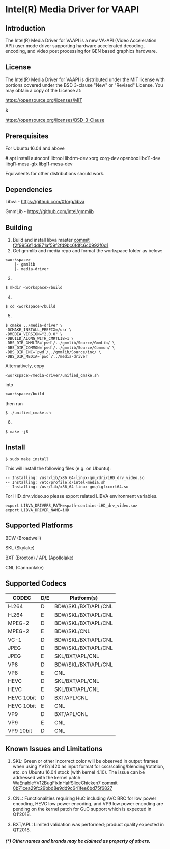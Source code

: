# Intel(R) Media Driver for VAAPI


## Introduction

The Intel(R) Media Driver for VAAPI is a new VA-API (Video Acceleration API)
user mode driver supporting hardware accelerated decoding, encoding, and
video post processing for GEN based graphics hardware.

## License

The Intel(R) Media Driver for VAAPI is distributed under the MIT license with
portions covered under the BSD 3-clause "New" or "Revised" License.
You may obtain a copy of the License at:

https://opensource.org/licenses/MIT

&

https://opensource.org/licenses/BSD-3-Clause

## Prerequisites

For Ubuntu 16.04 and above

\# apt install autoconf libtool libdrm-dev xorg xorg-dev openbox libx11-dev libgl1-mesa-glx libgl1-mesa-dev

Equivalents for other distributions should work.

## Dependencies

Libva - https://github.com/01org/libva

GmmLib - https://github.com/intel/gmmlib

## Building

1. Build and install libva master [commit f2f9956f1dd871af59f2fd9bc6fdfc6c0992f0d1](https://github.com/01org/libva/commit/df544cd5a31e54d4cbd33a391795a8747ddaf789)
2. Get gmmlib and media repo and format the workspace folder as below:
```
<workspace>
    |- gmmlib
    |- media-driver
```
3. 
```
$ mkdir <workspace>/build
```
4. 
```
$ cd <workspace>/build
```
5. 
```
$ cmake ../media-driver \
-DCMAKE_INSTALL_PREFIX=/usr \
-DMEDIA_VERSION="2.0.0" \
-DBUILD_ALONG_WITH_CMRTLIB=1 \
-DBS_DIR_GMMLIB=`pwd`/../gmmlib/Source/GmmLib/ \
-DBS_DIR_COMMON=`pwd`/../gmmlib/Source/Common/ \
-DBS_DIR_INC=`pwd`/../gmmlib/Source/inc/ \
-DBS_DIR_MEDIA=`pwd`/../media-driver
```
Alternatively, copy 
```
<workspace>/media-driver/unified_cmake.sh
```
into
```
<workspace>/build
```
then run
```
$ ./unified_cmake.sh
```
6. 
```
$ make -j8
```

## Install

```
$ sudo make install
```
This will install the following files (e.g. on Ubuntu):
```
-- Installing: /usr/lib/x86_64-linux-gnu/dri/iHD_drv_video.so
-- Installing: /etc/profile.d/intel-media.sh
-- Installing: /usr/lib/x86_64-linux-gnu/igfxcmrt64.so
```

For iHD_drv_video.so please export related LIBVA environment variables.
```
export LIBVA_DRIVERS_PATH=<path-contains-iHD_drv_video.so>
export LIBVA_DRIVER_NAME=iHD
```

## Supported Platforms

BDW (Broadwell)

SKL (Skylake)

BXT (Broxton) / APL (Apollolake)

CNL (Cannonlake)

## Supported Codecs

| CODEC      | D/E | Platform(s)         |
|------------|-----|---------------------|
| H.264      |  D  | BDW/SKL/BXT/APL/CNL |
| H.264      |  E  | BDW/SKL/BXT/APL/CNL |
| MPEG-2     |  D  | BDW/SKL/BXT/APL/CNL |
| MPEG-2     |  E  | BDW/SKL/CNL         |
| VC-1       |  D  | BDW/SKL/BXT/APL/CNL |
| JPEG       |  D  | BDW/SKL/BXT/APL/CNL |
| JPEG       |  E  | SKL/BXT/APL/CNL     |
| VP8        |  D  | BDW/SKL/BXT/APL/CNL |
| VP8        |  E  | CNL                 |
| HEVC       |  D  | SKL/BXT/APL/CNL     |
| HEVC       |  E  | SKL/BXT/APL/CNL     |
| HEVC 10bit |  D  | BXT/APL/CNL         |
| HEVC 10bit |  E  | CNL                 |
| VP9        |  D  | BXT/APL/CNL         |
| VP9        |  E  | CNL                 |
| VP9 10bit  |  D  | CNL                 |


## Known Issues and Limitations

1. SKL: Green or other incorrect color will be observed in output frames when using
YV12/I420 as input format for csc/scaling/blending/rotation, etc. on Ubuntu 16.04 stock
(with kernel 4.10). The issue can be addressed with the kernel patch:
WaEnableYV12BugFixInHalfSliceChicken7 [commit 0b71cea29fc29bbd8e9dd9c641fee6bd75f6827](https://cgit.freedesktop.org/drm-tip/commit/?id=0b71cea29fc29bbd8e9dd9c641fee6bd75f68274)

2. CNL: Functionalities requiring HuC including AVC BRC for low power encoding, HEVC low power encoding, and VP9 low power encoding are pending on the kernel patch for GuC support which is expected in Q1’2018.

3. BXT/APL: Limited validation was performed; product quality expected in Q1’2018.

##### (*) Other names and brands may be claimed as property of others.

